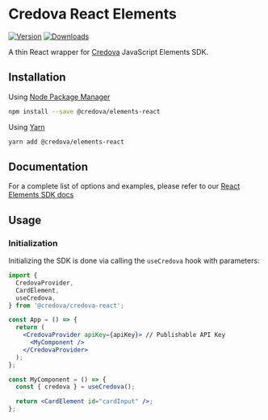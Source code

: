 # Credova React Elements

[![Version](https://img.shields.io/npm/v/@credova/elements-react.svg)](https://www.npmjs.org/package/@credova/elements-react)
[![Downloads](https://img.shields.io/npm/dm/@credova/elements-react.svg)](https://www.npmjs.org/package/@credova/elements-react)

A thin React wrapper for [Credova](https://credova.com/) JavaScript Elements SDK.

## Installation

Using [Node Package Manager](https://docs.npmjs.com/)

```sh
npm install --save @credova/elements-react
```

Using [Yarn](https://classic.yarnpkg.com/en/docs/)

```sh
yarn add @credova/elements-react
```

## Documentation

For a complete list of options and examples, please refer to our [React Elements SDK docs](https://developers.credova.com/sdks/web/react/)

## Usage

### Initialization

Initializing the SDK is done via calling the `useCredova` hook with parameters:

```jsx
import {
  CredovaProvider,
  CardElement,
  useCredova,
} from '@credova/credova-react';

const App = () => {
  return (
    <CredovaProvider apiKey={apiKey}> // Publishable API Key
      <MyComponent />
    </CredovaProvider>
  );
};

const MyComponent = () => {
  const { credova } = useCredova();

  return <CardElement id="cardInput" />;
};
```